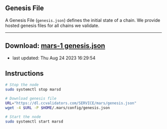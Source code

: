 ## Genesis File
A Genesis File (`genesis.json`) defines the initial state of a chain. We provide hosted genesis files for all chains we validate.

---
**Download: [mars-1 genesis.json](https://dl.ccvalidators.com/SERVICE/mars/genesis.json)**
---

- last updated: Thu Aug 24 2023 16:29:54

## Instructions
```sh
# Stop the node
sudo systemctl stop marsd

# Download genesis file
URL="https://dl.ccvalidators.com/SERVICE/mars/genesis.json"
wget -4 $URL -P $HOME/.mars/config/genesis.json

# Start the node
sudo systemctl start marsd
```
